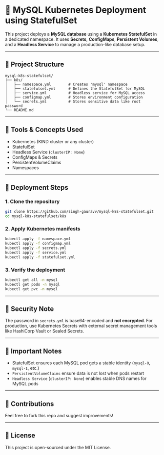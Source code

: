# 🐘 MySQL Kubernetes Deployment using StatefulSet

This project deploys a **MySQL database** using a **Kubernetes StatefulSet** in a dedicated namespace. It uses **Secrets**, **ConfigMaps**, **Persistent Volumes**, and a **Headless Service** to manage a production-like database setup.

---

## 📂 Project Structure

```
mysql-k8s-statefulset/
├── k8s/
│   ├── namespace.yml        # Creates 'mysql' namespace
│   ├── statefulset.yml      # Defines the StatefulSet for MySQL
│   ├── service.yml          # Headless service for MySQL access
│   ├── configmap.yml        # Stores environment configuration
│   └── secrets.yml          # Stores sensitive data like root password
└── README.md
```

---

## 🧰 Tools & Concepts Used

- Kubernetes (KIND cluster or any cluster)
- StatefulSet
- Headless Service (`clusterIP: None`)
- ConfigMaps & Secrets
- PersistentVolumeClaims
- Namespaces

---

## 🚀 Deployment Steps

### 1. Clone the repository
```bash
git clone https://github.com/singh-gauravv/mysql-k8s-statefulset.git
cd mysql-k8s-statefulset/k8s
```

### 2. Apply Kubernetes manifests
```bash
kubectl apply -f namespace.yml
kubectl apply -f configmap.yml
kubectl apply -f secrets.yml
kubectl apply -f service.yml
kubectl apply -f statefulset.yml
```

### 3. Verify the deployment
```bash
kubectl get all -n mysql
kubectl get pods -n mysql
kubectl get pvc -n mysql
```

---

## 🔐 Security Note

The password in `secrets.yml` is base64-encoded and **not encrypted**. For production, use Kubernetes Secrets with external secret management tools like HashiCorp Vault or Sealed Secrets.

---

## 📌 Important Notes

- StatefulSet ensures each MySQL pod gets a stable identity (`mysql-0`, `mysql-1`, etc.)
- `PersistentVolumeClaims` ensure data is not lost when pods restart
- `Headless Service` (`clusterIP: None`) enables stable DNS names for MySQL pods

---

## 🤝 Contributions

Feel free to fork this repo and suggest improvements!

---

## 📄 License

This project is open-sourced under the MIT License.
